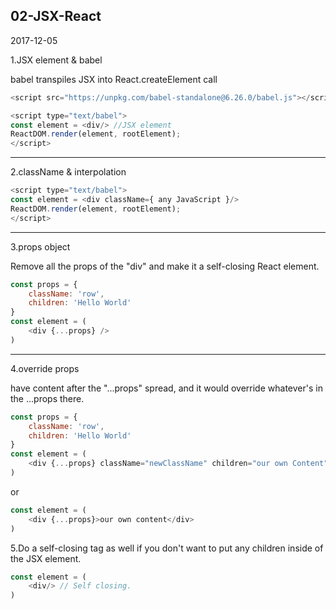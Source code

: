 ## 02-JSX-React
2017-12-05

1.JSX element & babel

babel transpiles JSX into React.createElement call

```javascript
<script src="https://unpkg.com/babel-standalone@6.26.0/babel.js"></script>

<script type="text/babel">
const element = <div/> //JSX element
ReactDOM.render(element, rootElement);
</script>
```
---
2.className & interpolation

```javascript
<script type="text/babel">
const element = <div className={ any JavaScript }/>
ReactDOM.render(element, rootElement);
</script>
```
---
3.props object

Remove all the props of the "div" and make it a self-closing React element.
```javascript
const props = {
    className: 'row',
    children: 'Hello World'
}
const element = (
    <div {...props} />
)
```
---
4.override props

have content after the "...props" spread, and it would override whatever's in the ...props there.
```javascript
const props = {
    className: 'row',
    children: 'Hello World'
}
const element = (
    <div {...props} className="newClassName" children="our own Content"/>
)
```
or
```javascript
const element = (
    <div {...props}>our own content</div>
)
```

5.Do a self-closing tag as well if you don't want to put any children inside of the JSX element.
```javascript
const element = (
    <div/> // Self closing.
)
```
